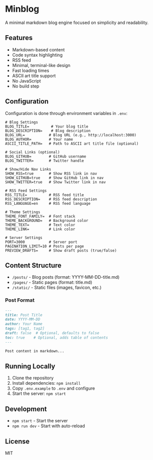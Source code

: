 # Minblog

A minimal markdown blog engine focused on simplicity and readability.

## Features

- Markdown-based content
- Code syntax highlighting
- RSS feed
- Minimal, terminal-like design
- Fast loading times
- ASCII art title support
- No JavaScript
- No build step

## Configuration

Configuration is done through environment variables in `.env`:

```env
# Blog Settings
BLOG_TITLE=          # Your blog title
BLOG_DESCRIPTION=    # Blog description
BLOG_URL=           # Blog URL (e.g., http://localhost:3000)
BLOG_AUTHOR=        # Your name
ASCII_TITLE_PATH=   # Path to ASCII art title file (optional)

# Social Links (optional)
BLOG_GITHUB=        # GitHub username
BLOG_TWITTER=       # Twitter handle

# Show/Hide Nav Links
SHOW_RSS=true       # Show RSS link in nav
SHOW_GITHUB=true    # Show GitHub link in nav
SHOW_TWITTER=true   # Show Twitter link in nav

# RSS Feed Settings
RSS_TITLE=          # RSS feed title
RSS_DESCRIPTION=    # RSS feed description
RSS_LANGUAGE=en     # RSS feed language

# Theme Settings
THEME_FONT_FAMILY=  # Font stack
THEME_BACKGROUND=   # Background color
THEME_TEXT=         # Text color
THEME_LINK=         # Link color

# Server Settings
PORT=3000           # Server port
PAGINATION_LIMIT=10 # Posts per page
PREVIEW_DRAFTS=     # Show draft posts (true/false)
```

## Content Structure

- `/posts/` - Blog posts (format: YYYY-MM-DD-title.md)
- `/pages/` - Static pages (format: title.md)
- `/static/` - Static files (images, favicon, etc.)

### Post Format

```markdown
---
title: Post Title
date: YYYY-MM-DD
author: Your Name
tags: [tag1, tag2]
draft: false  # Optional, defaults to false
toc: true    # Optional, adds table of contents
---

Post content in markdown...
```

## Running Locally

1. Clone the repository
2. Install dependencies: `npm install`
3. Copy `.env.example` to `.env` and configure
4. Start the server: `npm start`

## Development

- `npm start` - Start the server
- `npm run dev` - Start with auto-reload

## License

MIT 